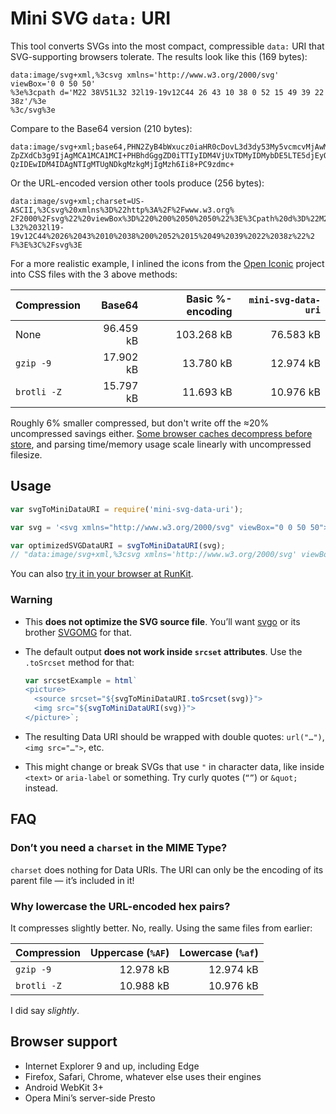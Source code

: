 Mini SVG `data:` URI
====================

This tool converts SVGs into the most compact, compressible `data:` URI that SVG-supporting browsers tolerate. The results look like this (169 bytes):

```url
data:image/svg+xml,%3csvg xmlns='http://www.w3.org/2000/svg' viewBox='0 0 50 50'
%3e%3cpath d='M22 38V51L32 32l19-19v12C44 26 43 10 38 0 52 15 49 39 22 38z'/%3e
%3c/svg%3e
```

Compare to the Base64 version (210 bytes):

```url
data:image/svg+xml;base64,PHN2ZyB4bWxucz0iaHR0cDovL3d3dy53My5vcmcvMjAwMC9zdmciIH
ZpZXdCb3g9IjAgMCA1MCA1MCI+PHBhdGggZD0iTTIyIDM4VjUxTDMyIDMybDE5LTE5djEyQzQ0IDI2ID
QzIDEwIDM4IDAgNTIgMTUgNDkgMzkgMjIgMzh6Ii8+PC9zdmc+
```

Or the URL-encoded version other tools produce (256 bytes):

```url
data:image/svg+xml;charset=US-ASCII,%3Csvg%20xmlns%3D%22http%3A%2F%2Fwww.w3.org%
2F2000%2Fsvg%22%20viewBox%3D%220%200%2050%2050%22%3E%3Cpath%20d%3D%22M22%2038V51
L32%2032l19-19v12C44%2026%2043%2010%2038%200%2052%2015%2049%2039%2022%2038z%22%2
F%3E%3C%2Fsvg%3E
```

For a more realistic example, I inlined the icons from the [Open Iconic](https://useiconic.com/open) project into CSS files with the 3 above methods:

| Compression | Base64    | Basic %-encoding | `mini-svg-data-uri` |
|-------------|----------:|-----------------:|--------------------:|
| None        | 96.459 kB | 103.268 kB       | 76.583 kB           |
| `gzip -9`   | 17.902 kB | 13.780 kB        | 12.974 kB           |
| `brotli -Z` | 15.797 kB | 11.693 kB        | 10.976 kB           |

Roughly 6% smaller compressed, but don't write off the ≈20% uncompressed savings either. [Some browser caches decompress before store](https://blogs.msdn.microsoft.com/ieinternals/2014/10/21/compressing-the-web/), and parsing time/memory usage scale linearly with uncompressed filesize.


Usage
-----

```js
var svgToMiniDataURI = require('mini-svg-data-uri');

var svg = '<svg xmlns="http://www.w3.org/2000/svg" viewBox="0 0 50 50"><path d="M22 38V51L32 32l19-19v12C44 26 43 10 38 0 52 15 49 39 22 38z"/></svg>';

var optimizedSVGDataURI = svgToMiniDataURI(svg);
// "data:image/svg+xml,%3csvg xmlns='http://www.w3.org/2000/svg' viewBox='0 0 50 50'%3e%3cpath d='M22 38V51L32 32l19-19v12C44 26 43 10 38 0 52 15 49 39 22 38z'/%3e%3c/svg%3e"
```

You can also [try it in your browser at RunKit](https://npm.runkit.com/mini-svg-data-uri).

### Warning

* This **does not optimize the SVG source file**. You’ll want [svgo](https://github.com/svg/svgo) or its brother [SVGOMG](https://jakearchibald.github.io/svgomg/) for that.

* The default output **does not work inside `srcset` attributes**. Use the `.toSrcset` method for that:

  ```js
  var srcsetExample = html`
  <picture>
    <source srcset="${svgToMiniDataURI.toSrcset(svg)}">
    <img src="${svgToMiniDataURI(svg)}">
  </picture>`;
  ```

* The resulting Data URI should be wrapped with double quotes: `url("…")`, `<img src="…">`, etc.

* This might change or break SVGs that use `"` in character data, like inside `<text>` or `aria-label` or something. Try curly quotes (`“”`)  or `&quot;` instead.


FAQ
---

### Don’t you need a `charset` in the MIME Type?

`charset` does nothing for Data URIs. The URI can only be the encoding of its parent file — it’s included in it!

### Why lowercase the URL-encoded hex pairs?

It compresses slightly better. No, really. Using the same files from earlier:

| Compression | Uppercase (`%AF`) | Lowercase (`%af`) |
|-------------|------------------:|------------------:|
| `gzip -9`   | 12.978 kB         | 12.974 kB         |
| `brotli -Z` | 10.988 kB         | 10.976 kB         |

I did say *slightly*.


Browser support
---------------

* Internet Explorer 9 and up, including Edge
* Firefox, Safari, Chrome, whatever else uses their engines
* Android WebKit 3+
* Opera Mini’s server-side Presto
